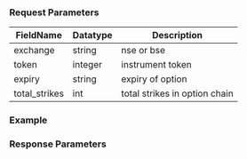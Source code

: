 

### Request Parameters
| FieldName | Datatype | Description |
| --- | --- | --- |
| exchange |  string |  nse or bse |
| token |  integer |  instrument token |
| expiry |  string |  expiry of option |
| total_strikes |  int |  total strikes in option chain |


### Example




### Response Parameters